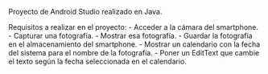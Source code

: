 Proyecto de Android Studio realizado en Java.

Requisitos a realizar en el proyecto:
	- Acceder a la cámara del smartphone.
	- Capturar una fotografía.
	- Mostrar esa fotografía.
	- Guardar la fotografía en el almacenamiento del smartphone.
	- Mostrar un calendario con la fecha del sistema para el nombre de la fotografía.
	- Poner un EditText que cambie el texto según la fecha seleccionada en el calendario.


